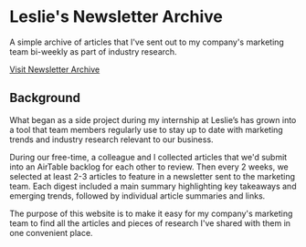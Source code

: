 <h1 style="font-weight:bold;">Leslie's Newsletter Archive</h1>
<p>A simple archive of articles that I've sent out to my company's marketing team bi-weekly as part of industry research.</p>
<a href="https://cframos2.github.io/lesl-newsletter-archive/">Visit Newsletter Archive</a>
<h2 style="font-weight:bold;">Background</h2>
<p>What began as a side project during my internship at Leslie’s has grown into a tool that team members regularly use to stay up to date with marketing trends and industry research relevant to our business.</p> 
<p>During our free-time, a colleague and I collected articles that we'd submit into an AirTable backlog for each other to review. Then every 2 weeks, we selected at least 2-3 articles to feature in a newsletter sent to the marketing team.
  Each digest included a main summary highlighting key takeaways and emerging trends, followed by individual article summaries and links.
<p>The purpose of this website is to make it easy for my company's marketing team to find all the articles and pieces of research I've shared with them in one convenient place.</p>
